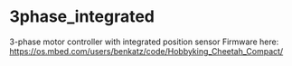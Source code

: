 # 3phase_integrated
3-phase motor controller with integrated position sensor
Firmware here:
https://os.mbed.com/users/benkatz/code/Hobbyking_Cheetah_Compact/
